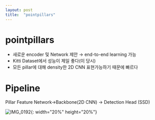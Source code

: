```yaml
---
layout: post
title:  "pointpillars"
---
```


# pointpillars


- 새로운 encoder 및 Network 제안 → end-to-end learning 가능
- Kitti Dataset에서 성능이 제일 좋다(이 당시)
- 모든 pillar에 대해 density한 2D CNN 표현가능하기 때문에 빠르다




# Pipeline


Pillar Feature Network→Backbone(2D CNN) → Detection Head (SSD)



![IMG_0192](https://github.com/johook/Codingtest/assets/116954375/debf48b1-d25f-42c0-84d0-13751aa04e70){: width="20%" height="20%"}
